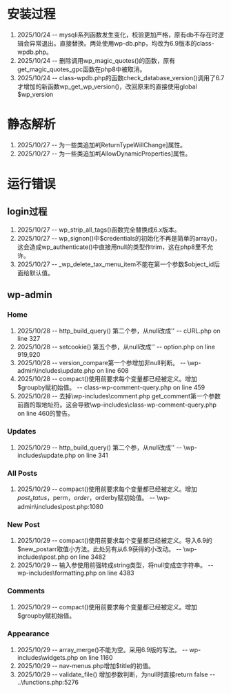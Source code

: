 # 安装过程

1. 2025/10/24 -- mysqli系列函数发生变化，校验更加严格，原有db不存在时逻辑会异常退出。直接替换。两处使用wp-db.php，均改为6.9版本的class-wpdb.php。
2. 2025/10/24 -- 删除调用wp_magic_quotes()的函数，原有get_magic_quotes_gpc函数在php8中被取消。
3. 2025/10/24 -- class-wpdb.php的函数check_database_version()调用了6.7才增加的新函数wp_get_wp_version()，改回原来的直接使用global $wp_version

# 静态解析

1. 2025/10/27 -- 为一些类追加#[ReturnTypeWillChange]属性。
2. 2025/10/27 -- 为一些类追加#[AllowDynamicProperties]属性。

# 运行错误

## login过程

1. 2025/10/27 -- wp_strip_all_tags()函数完全替换成6.x版本。
2. 2025/10/27 -- wp_signon()中$credentials的初始化不再是简单的array()，这会造成wp_authenticate()中直接用null的类型作trim，这在php8里不允许。
3. 2025/10/27 -- _wp_delete_tax_menu_item不能在第一个参数$object_id后面给默认值。

## wp-admin
### Home
1. 2025/10/28 -- http_build_query() 第二个参，从null改成'' -- cURL.php on line 327
2. 2025/10/28 -- setcookie() 第五个参，从null改成'' -- option.php on line 919,920
3. 2025/10/28 -- version_compare第一个参增加非null判断。 -- \wp-admin\includes\update.php  on line 608
4. 2025/10/28 -- compact()使用前要求每个变量都已经被定义。增加$groupby赋初始值。 -- class-wp-comment-query.php on line 459
5. 2025/10/28 -- 去掉\wp-includes\comment.php get_comment第一个参数前面的取地址符。这会导致\wp-includes\class-wp-comment-query.php on line 460的警告。

### Updates
1. 2025/10/29 -- http_build_query() 第二个参，从null改成'' -- \wp-includes\update.php on line 341

### All Posts
1. 2025/10/29 -- compact()使用前要求每个变量都已经被定义。增加$post_status，$perm，$order，$orderby赋初始值。 -- \wp-admin\includes\post.php:1080

### New Post
1. 2025/10/29 -- compact()使用前要求每个变量都已经被定义。导入6.9的$new_postarr取值小方法。此处另有从6.9获得的小改动。 -- \wp-includes\post.php on line 3482
2. 2025/10/29 -- 输入参使用前强转成string类型，将null变成空字符串。 -- wp-includes\formatting.php on line 4383

### Comments
1. 2025/10/29 -- compact()使用前要求每个变量都已经被定义。增加$groupby赋初始值。

### Appearance
1. 2025/10/29 -- array_merge()不能为空。采用6.9版的写法。 -- wp-includes\widgets.php on line 1160
2. 2025/10/29 -- nav-menus.php增加$title的初值。
3. 2025/10/29 -- validate_file() 增加参数判断，为null时直接return false -- ..\functions.php:5276
